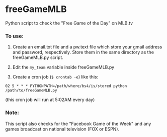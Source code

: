 # freeGameMLB
Python script to check the "Free Game of the Day" on MLB.tv


### To use:

1. Create an email.txt file and a pw.text file which store your gmail address and password, respectively. Store them in the same directory as the freeGameMLB.py script.

2. Edit the `my_team` variable inside freeGameMLB.py

3. Create a cron job (`$ crontab -e`) like this: 

`02 5 * * * PYTHONPATH=/path/where/bs4/is/stored python /path/to/freeGameMLB.py`

(this cron job will run at 5:02AM every day)


### Note:

This script also checks for the "Facebook Game of the Week" and any games broadcast on national television (FOX or ESPN).
